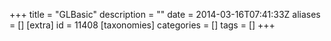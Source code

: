 +++
title = "GLBasic"
description = ""
date = 2014-03-16T07:41:33Z
aliases = []
[extra]
id = 11408
[taxonomies]
categories = []
tags = []
+++
